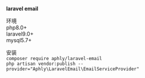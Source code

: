 **laravel email**<br>

环境<br>
php8.0+<br>
laravel9.0+<br>
mysql5.7+<br>

安装<br>
`composer require aphly/laravel-email` <br>
`php artisan vendor:publish --provider="Aphly\LaravelEmail\EmailServiceProvider"` <br>

